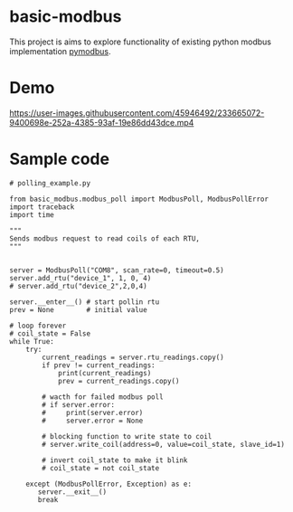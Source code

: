 # basic-modbus

This project is aims to explore functionality of existing python modbus implementation [pymodbus](https://pymodbus.readthedocs.io/en/latest/index.html).

# Demo



https://user-images.githubusercontent.com/45946492/233665072-9400698e-252a-4385-93af-19e86dd43dce.mp4



# Sample code
```
# polling_example.py

from basic_modbus.modbus_poll import ModbusPoll, ModbusPollError
import traceback
import time

"""
Sends modbus request to read coils of each RTU,
"""


server = ModbusPoll("COM8", scan_rate=0, timeout=0.5)
server.add_rtu("device_1", 1, 0, 4)
# server.add_rtu("device_2",2,0,4)

server.__enter__() # start pollin rtu
prev = None        # initial value

# loop forever
# coil_state = False
while True:      
    try:
        current_readings = server.rtu_readings.copy()
        if prev != current_readings:
            print(current_readings)
            prev = current_readings.copy()

        # wacth for failed modbus poll
        # if server.error:
        #     print(server.error)
        #     server.error = None

        # blocking function to write state to coil
        # server.write_coil(address=0, value=coil_state, slave_id=1)

        # invert coil_state to make it blink
        # coil_state = not coil_state

    except (ModbusPollError, Exception) as e:
       server.__exit__() 
       break


```
